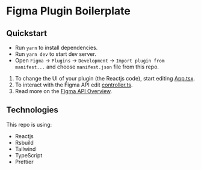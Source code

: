 # Figma Plugin Boilerplate

## Quickstart

- Run `yarn` to install dependencies.
- Run `yarn dev` to start dev server.
- Open `Figma` -> `Plugins` -> `Development` -> `Import plugin from manifest...` and choose `manifest.json` file from this repo.

1. To change the UI of your plugin (the Reactjs code), start editing [App.tsx](src/app/App.tsx).  
2. To interact with the Figma API edit [controller.ts](./src/plugin/controller.ts).  
3. Read more on the [Figma API Overview](https://www.figma.com/plugin-docs/api/api-overview/).

## Technologies

This repo is using:

- Reactjs
- Rsbuild
- Tailwind
- TypeScript
- Prettier
